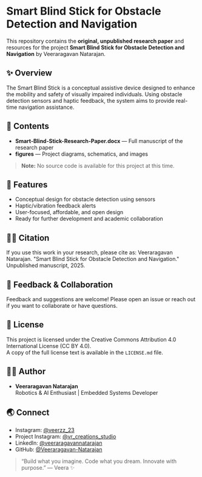 # Smart Blind Stick for Obstacle Detection and Navigation

This repository contains the **original, unpublished research paper** and resources for the project **Smart Blind Stick for Obstacle Detection and Navigation** by Veeraragavan Natarajan.

## ✨ Overview

The Smart Blind Stick is a conceptual assistive device designed to enhance the mobility and safety of visually impaired individuals. Using obstacle detection sensors and haptic feedback, the system aims to provide real-time navigation assistance.

## 📄 Contents

- **Smart-Blind-Stick-Research-Paper.docx** — Full manuscript of the research paper
- **figures** — Project diagrams, schematics, and images

> **Note:** No source code is available for this project at this time.

## 🚀 Features

- Conceptual design for obstacle detection using sensors
- Haptic/vibration feedback alerts
- User-focused, affordable, and open design
- Ready for further development and academic collaboration

## 🧑‍🎓 Citation

If you use this work in your research, please cite as:
Veeraragavan Natarajan. "Smart Blind Stick for Obstacle Detection and Navigation." Unpublished manuscript, 2025.

## 🤝 Feedback & Collaboration

Feedback and suggestions are welcome! Please open an issue or reach out if you want to collaborate or have questions.

## 📜 License

This project is licensed under the Creative Commons Attribution 4.0 International License (CC BY 4.0).  
A copy of the full license text is available in the `LICENSE.md` file.

## 👨‍💻 Author

- **Veeraragavan Natarajan**  
  Robotics & AI Enthusiast | Embedded Systems Developer

## 🌏 Connect

- Instagram: [@veerzz_23](https://instagram.com/veerzz_23)
- Project Instagram: [@vr_creations_studio](https://instagram.com/vr_creations_studio)
- LinkedIn: [@veeraragavannatarajan](https://linkedin.com/in/veeraragavannatarajan)
- GitHub: [@Veeraragavan-Natarajan](https://github.com/Veeraragavan-Natarajan)

> “Build what you imagine. Code what you dream. Innovate with purpose.” — Veera ✨
